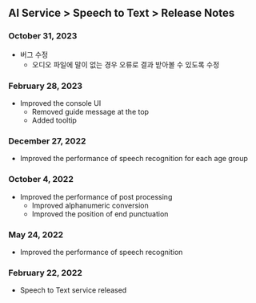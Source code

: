 ## AI Service > Speech to Text > Release Notes

### October 31, 2023

* 버그 수정
    * 오디오 파일에 말이 없는 경우 오류로 결과 받아볼 수 있도록 수정

### February 28, 2023

* Improved the console UI
    * Removed guide message at the top
    * Added tooltip

### December 27, 2022

* Improved the performance of speech recognition for each age group

### October 4, 2022

* Improved the performance of post processing
    * Improved alphanumeric conversion
    * Improved the position of end punctuation

### May 24, 2022

* Improved the performance of speech recognition

### February 22, 2022

* Speech to Text service released

